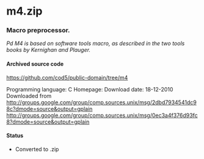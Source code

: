 # m4.zip #

### Macro preprocessor. ###

*Pd M4 is based on software tools macro, as described in the two tools books by Kernighan and Plauger.*

#### Archived source code ####
https://github.com/cod5/public-domain/tree/m4

Programming language: C
Homepage: 
Download date: 18-12-2010
Downloaded from http://groups.google.com/group/comp.sources.unix/msg/2dbd7934541dc98c?dmode=source&output=gplain
http://groups.google.com/group/comp.sources.unix/msg/0ec3a4f376d93fc8?dmode=source&output=gplain

#### Status ####
- Converted to .zip

